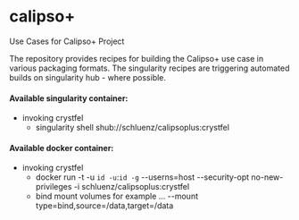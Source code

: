 # calipso+
Use Cases for Calipso+ Project

The repository provides recipes for building the Calipso+ use case in various packaging formats.
The singularity recipes are triggering automated builds on singularity hub - where possible.

#### Available singularity container:
* invoking crystfel
  * singularity shell shub://schluenz/calipsoplus:crystfel

#### Available docker container:
* invoking crystfel
  * docker run -t -u `id -u`:`id -g` --userns=host --security-opt no-new-privileges -i schluenz/calipsoplus:crystfel
  * bind mount volumes for example ... --mount type=bind,source=/data,target=/data
  
